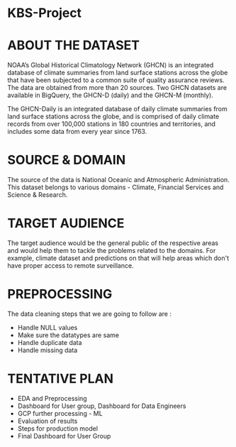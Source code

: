 # KBS-Project

# ABOUT THE DATASET

NOAA’s Global Historical Climatology Network (GHCN) is an integrated database of climate summaries from land surface stations across the globe that have been subjected to a common suite of quality assurance reviews. The data are obtained from more than 20 sources. Two GHCN datasets are available in BigQuery, the GHCN-D (daily) and the GHCN-M (monthly).

The GHCN-Daily is an integrated database of daily climate summaries from land surface stations across the globe, and is comprised of daily climate records from over 100,000 stations in 180 countries and territories, and includes some data from every year since 1763.

# SOURCE & DOMAIN

The source of the data is National Oceanic and Atmospheric Administration.
This dataset belongs to various domains - Climate, Financial Services and Science & Research.

# TARGET AUDIENCE

The target audience would be the general public of the respective areas and would help them to tackle the problems related to the domains. For example, climate dataset and predictions on that will help areas which don't have proper access to remote surveillance. 

# PREPROCESSING

The data cleaning steps that we are going to follow are :
* Handle NULL values
* Make sure the datatypes are same
* Handle duplicate data
* Handle missing data

# TENTATIVE PLAN

* EDA and Preprocessing
* Dashboard for User group, Dashboard for Data Engineers
* GCP further processing - ML
* Evaluation of results
* Steps for production model
* Final Dashboard for User Group

